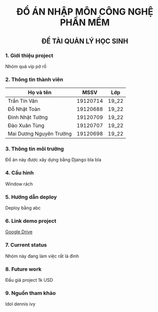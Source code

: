 # <center> ĐỒ ÁN NHẬP MÔN CÔNG NGHỆ PHẦN MỀM </center>

## <center> ĐỀ TÀI QUẢN LÝ HỌC SINH </center>

### 1. Giới thiệu project 
Nhóm quá vip pờ rồ

### 2. Thông tin thành viên
| Họ và tên | MSSV | Lớp |
| --- | --- | --- |
| Trần Tín Văn | 19120714 | 19_22 |
| Đỗ Nhật Toàn | 19120688 | 19_22 |
| Đinh Nhật Tường | 19120709 | 19_22 |
| Đào Xuân Tùng | 19120707 | 19_22 |
| Mai Dương Nguyên Trường | 19120698 | 19_22 |

### 3. Thông tin môi trường <!-- Môi trường thực thi (phiên bản hệ điều hành, SDK, Dev Tools, cơ sở dữ liệu, etc.) -->
Đồ án này được xây dựng bằng Django bla bla

### 4. Cấu hình  <!-- Hướng dẫn cấu hình project chạy local PC. -->
Window rách

### 5. Hướng dẫn deploy  <!-- Hướng dẫn deploy project lên Heroku, Netlify, etc. (có thể bổ sung cho đến present cuối kỳ) -->
Deploy bằng abc

### 6. Link demo project <!-- Link Google Drive hoặc Youtube video demo (có thể bổ sung cho đến present cuối kỳ) -->
[Google Drive](https://drive.google.com/drive/folders/1ibR6lSzFQP0H9uKOjFmbjEPT_IfP_PN-?usp=sharing)

### 7. Current status  <!-- Current status: tóm tắt những gì đã hoàn thành (có thể bổ sung cho đến present cuối kỳ) -->
Nhóm này đang làm việc rất là đỉnh

### 8. Future work  <!-- Future works: tóm tắt những gì cần làm thêm (có thể bổ sung cho đến present cuối kỳ) -->
Đấu giá project 1k USD

### 9. Nguồn tham khảo  <!-- Tham khảo chéo các project liên quan nếu có (backend thì giới thiệu link tham khảo frontend và ngược lại) -->
Idol dennis ivy 

